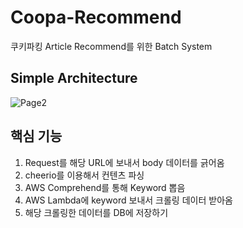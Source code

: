 # Coopa-Recommend
쿠키파킹 Article Recommend를 위한 Batch System

## Simple Architecture
![Page2](https://user-images.githubusercontent.com/37579681/107773975-c21fba00-6d81-11eb-94f5-c23a9a1e69c4.jpg)

## 핵심 기능
1. Request를 해당 URL에 보내서 body 데이터를 긁어옴
2. cheerio를 이용해서 컨텐츠 파싱
3. AWS Comprehend를 통해 Keyword 뽑음
4. AWS Lambda에 keyword 보내서 크롤링 데이터 받아옴
5. 해당 크롤링한 데이터를 DB에 저장하기
